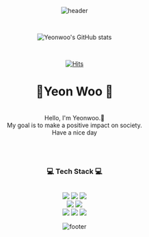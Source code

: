 
<div align=center>

![header](https://capsule-render.vercel.app/api?type=wave&color=9738FF&height=350&section=header&text=🤍YeonWoo🤍&fontSize=65&fontColor=FFFFFF)

<br>

![Yeonwoo's GitHub stats](https://github-readme-stats.vercel.app/api?username=yeonwoochoe&show_icons=true)


<br/>
 
[![Hits](https://hits.seeyoufarm.com/api/count/incr/badge.svg?url=https%3A%2F%2Fgithub.com%2Fyeonwoochoe%2Fyeonwoochoe&count_bg=%23EEDFFF&title_bg=%23C592FF&icon=opsgenie.svg&icon_color=%23FFFFFF&title=VISIT&edge_flat=false)](https://hits.seeyoufarm.com)
 
<h1>🥳Yeon Woo 🥳</h3><br/>
Hello, I'm Yeonwoo.👋<br/>
My goal is to make a positive impact on society.<br/>
Have a nice day<br/>


<br/><br/>
 
<h3>💻 Tech Stack 💻</h3>
 
<br/>



<img src="https://img.shields.io/badge/html5-%23E34F26.svg?style=for-the-badge&logo=html5&logoColor=white"/>
<img src="https://img.shields.io/badge/css3-%231572B6.svg?style=for-the-badge&logo=css3&logoColor=white"/>
<img src="https://img.shields.io/badge/javascript-%23323330.svg?style=for-the-badge&logo=javascript&logoColor=%23F7DF1E"/><br>
<img src="https://img.shields.io/badge/markdown-%23000000.svg?style=for-the-badge&logo=markdown&logoColor=white"/>
  <img src="https://img.shields.io/badge/github-%23121011.svg?style=for-the-badge&logo=github&logoColor=white"/><br>
<img src="https://img.shields.io/badge/adobeillustrator-%23FF9A00.svg?style=for-the-badge&logo=adobeillustrator&logoColor=white"/>
<img src="https://img.shields.io/badge/adobephotoshop-%2331A8FF.svg?style=for-the-badge&logo=adobephotoshop&logoColor=white"/>
<img src="https://img.shields.io/badge/figma-%23F24E1E.svg?style=for-the-badge&logo=figma&logoColor=white"/>



  



<br/>

![footer](https://capsule-render.vercel.app/api?type=waving&&color=gradient&height=100&section=footer&fontSize=90)

</div>


